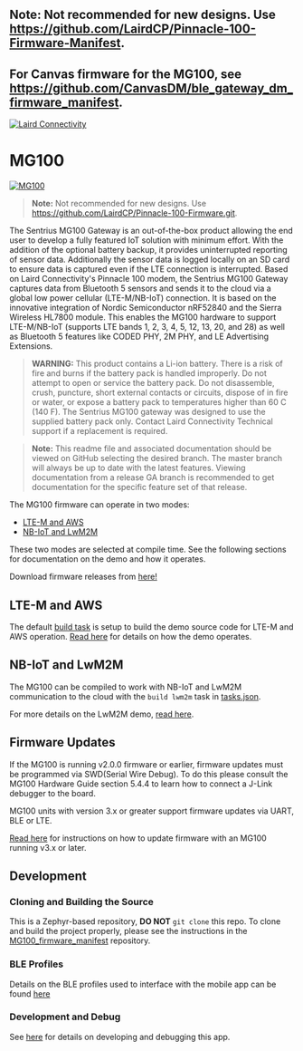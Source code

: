 ## **Note:** Not recommended for new designs. Use https://github.com/LairdCP/Pinnacle-100-Firmware-Manifest.

## For Canvas firmware for the MG100, see https://github.com/CanvasDM/ble_gateway_dm_firmware_manifest. 

[![Laird Connectivity](docs/images/LairdConnnectivityLogo_Horizontal_RGB.png)](https://www.lairdconnect.com/)

# MG100

[![MG100](docs/images/MG100-Starter-Kit.png)](https://www.lairdconnect.com/iot-devices/iot-gateways/sentrius-mg100-gateway-lte-mnb-iot-and-bluetooth-5)

> **Note:** Not recommended for new designs. Use https://github.com/LairdCP/Pinnacle-100-Firmware.git.

The Sentrius MG100 Gateway is an out-of-the-box product allowing the end user to develop a fully featured IoT solution with minimum effort. With the addition of the optional battery backup, it provides uninterrupted reporting of sensor data. Additionally the sensor data is logged locally on an SD card to ensure data is captured even if the LTE connection is interrupted. Based on Laird Connectivity's Pinnacle 100 modem, the Sentrius MG100 Gateway captures data from Bluetooth 5 sensors and sends it to the cloud via a global low power cellular (LTE-M/NB-IoT) connection. It is based on the innovative integration of Nordic Semiconductor nRF52840 and the Sierra Wireless HL7800 module. This enables the MG100 hardware to support LTE-M/NB-IoT (supports LTE bands 1, 2, 3, 4, 5, 12, 13, 20, and 28) as well as Bluetooth 5 features like CODED PHY, 2M PHY, and LE Advertising Extensions.

> **WARNING:** This product contains a Li-ion battery. There is a risk of fire and burns if the battery pack is handled improperly. Do not attempt to open or service the battery pack. Do not disassemble, crush, puncture, short external contacts or circuits, dispose of in fire or water, or expose a battery pack to temperatures higher than 60 C (140 F). The Sentrius MG100 gateway was designed to use the supplied battery pack only. Contact Laird Connectivity Technical support if a replacement is required.

> **Note:** This readme file and associated documentation should be viewed on GitHub selecting the desired branch. The master branch will always be up to date with the latest features. Viewing documentation from a release GA branch is recommended to get documentation for the specific feature set of that release.

The MG100 firmware can operate in two modes:

- [LTE-M and AWS](#lte-m-and-aws)
- [NB-IoT and LwM2M](#nb-iot-and-lwm2m)

These two modes are selected at compile time. See the following sections for documentation on the demo and how it operates.

Download firmware releases from [here!](https://github.com/LairdCP/MG100_firmware/releases)

## LTE-M and AWS

The default [build task](.vscode/tasks.json) is setup to build the demo source code for LTE-M and AWS operation. [Read here](docs/readme_ltem_aws.md) for details on how the demo operates.

## NB-IoT and LwM2M

The MG100 can be compiled to work with NB-IoT and LwM2M communication to the cloud with the `build lwm2m` task in [tasks.json](.vscode/tasks.json).

For more details on the LwM2M demo, [read here](docs/readme_nbiot_lwm2m.md).

## Firmware Updates

If the MG100 is running v2.0.0 firmware or earlier, firmware updates must be programmed via SWD(Serial Wire Debug). To do this please consult the MG100 Hardware Guide section 5.4.4 to learn how to connect a J-Link debugger to the board.

MG100 units with version 3.x or greater support firmware updates via UART, BLE or LTE.

[Read here](docs/firmware_update.md) for instructions on how to update firmware with an MG100 running v3.x or later.

## Development

### Cloning and Building the Source

This is a Zephyr-based repository, **DO NOT** `git clone` this repo. To clone and build the project properly, please see the instructions in the [MG100_firmware_manifest](https://github.com/LairdCP/MG100_firmware_manifest) repository.

### BLE Profiles

Details on the BLE profiles used to interface with the mobile app can be found [here](docs/ble.md)

### Development and Debug

See [here](docs/development.md) for details on developing and debugging this app.
